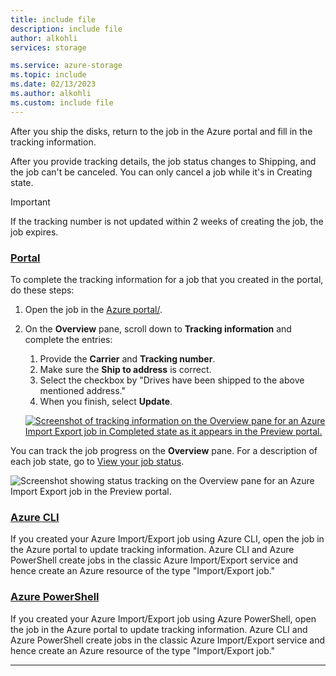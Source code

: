 ```yaml
---
title: include file
description: include file
author: alkohli
services: storage

ms.service: azure-storage
ms.topic: include
ms.date: 02/13/2023
ms.author: alkohli
ms.custom: include file
---
```


After you ship the disks, return to the job in the Azure portal and fill in the tracking information.

After you provide tracking details, the job status changes to Shipping, and the job can't be canceled. You can only cancel a job while it's in Creating state.

> [!IMPORTANT]
> If the tracking number is not updated within 2 weeks of creating the job, the job expires. 

### [Portal](#tab/azure-portal-preview)

To complete the tracking information for a job that you created in the portal, do these steps:
 
1. Open the job in the [Azure portal/](https://portal.azure.com/).
1. On the **Overview** pane, scroll down to **Tracking information** and complete the entries: 
    1. Provide the **Carrier** and **Tracking number**.
    1. Make sure the **Ship to address** is correct.
    1. Select the checkbox by "Drives have been shipped to the above mentioned address."
    1. When you finish, select **Update**.

    [ ![Screenshot of tracking information on the Overview pane for an Azure Import Export job in Completed state as it appears in the Preview portal.](./media/storage-import-export-update-job-tracking/import-export-order-tracking-info-01-inline.png) ](./media/storage-import-export-update-job-tracking/import-export-order-tracking-info-01-expanded.png#lightbox)

You can track the job progress on the **Overview** pane. For a description of each job state, go to [View your job status](../articles/import-export/storage-import-export-view-drive-status.md).

![Screenshot showing status tracking on the Overview pane for an Azure Import Export job in the Preview portal.](./media/storage-import-export-update-job-tracking/import-export-order-tracking-info-02.png)


### [Azure CLI](#tab/azure-cli)

If you created your Azure Import/Export job using Azure CLI, open the job in the Azure portal to update tracking information. Azure CLI and Azure PowerShell create jobs in the classic Azure Import/Export service and hence create an Azure resource of the type "Import/Export job."

### [Azure PowerShell](#tab/azure-powershell)

If you created your Azure Import/Export job using Azure PowerShell, open the job in the Azure portal to update tracking information. 
Azure CLI and Azure PowerShell create jobs in the classic Azure Import/Export service and hence create an Azure resource of the type "Import/Export job."

---

